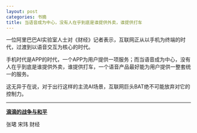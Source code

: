```yaml
---
layout: post
categories: 书摘
title: 当语音成为中心，没有人在乎到底是谁提供外卖，谁提供打车
---
```


一位阿里巴巴AI实验室人士对《财经》记者表示，互联网正从以手机为终端的时代，过渡到以语音交互为核心的时代。

手机时代是APP的时代，一个APP为用户提供一项服务；而当语音成为中心，没有人在乎到底是谁提供外卖，谁提供打车，一个语音产品最好能为用户提供一整套统一的服务。

这无异于在说，对于出行这样的主流AI场景，互联网巨头BAT绝不可能放弃对它的控制力。

---

**[滴滴的战争与和平](https://mp.weixin.qq.com/s/6eLdCTT7OiVtyyZYBLrCXw)**

张珺 宋玮 财经